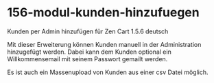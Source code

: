 # 156-modul-kunden-hinzufuegen
Kunden per Admin hinzufügen für Zen Cart 1.5.6 deutsch

Mit dieser Erweiterung können Kunden manuell in der Administration hinzugefügt werden.
Dabei kann dem Kunden optional ein Willkommensemail mit seinem Passwort gemailt werden.

Es ist auch ein Massenupload von Kunden aus einer csv Datei möglich.
